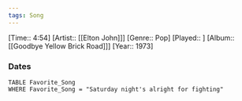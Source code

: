 ```yaml
---
tags: Song  
---
```

[Time:: 4:54]
[Artist:: [[Elton John]]]
[Genre:: Pop]
[Played:: ]
[Album:: [[Goodbye Yellow Brick Road]]]
[Year:: 1973]
### Dates
````dataview
TABLE Favorite_Song
WHERE Favorite_Song = "Saturday night's alright for fighting"
````